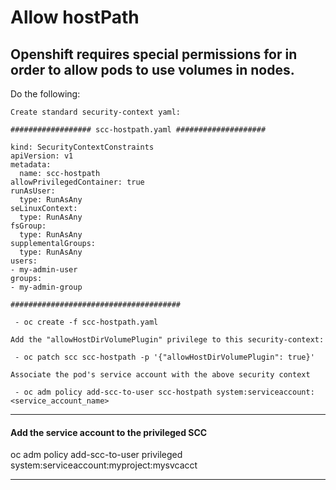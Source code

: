 # Allow hostPath

## Openshift requires special permissions for in order to allow pods to use volumes in nodes.

Do the following:

    Create standard security-context yaml:
    
    ################## scc-hostpath.yaml ####################
    
    kind: SecurityContextConstraints
    apiVersion: v1
    metadata:
      name: scc-hostpath
    allowPrivilegedContainer: true
    runAsUser:
      type: RunAsAny
    seLinuxContext:
      type: RunAsAny
    fsGroup:
      type: RunAsAny
    supplementalGroups:
      type: RunAsAny
    users:
    - my-admin-user
    groups:
    - my-admin-group
    
    ######################################
    
     - oc create -f scc-hostpath.yaml

    Add the "allowHostDirVolumePlugin" privilege to this security-context:

     - oc patch scc scc-hostpath -p '{"allowHostDirVolumePlugin": true}'

    Associate the pod's service account with the above security context

     - oc adm policy add-scc-to-user scc-hostpath system:serviceaccount:<service_account_name>
     
     
  ------------------------------------------------------------------------------------------------------------------
  #### Add the service account to the privileged SCC ####
  oc adm policy add-scc-to-user privileged system:serviceaccount:myproject:mysvcacct
  
  ------------------------------------------------------------------------------------------------------------------
